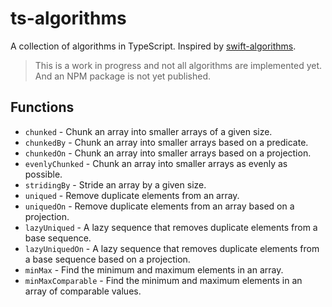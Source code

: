 # ts-algorithms

A collection of algorithms in TypeScript. Inspired by [swift-algorithms](https://github.com/apple/swift-algorithms).

> This is a work in progress and not all algorithms are implemented yet. And an NPM package is not yet published.

## Functions

- `chunked` - Chunk an array into smaller arrays of a given size.
- `chunkedBy` - Chunk an array into smaller arrays based on a predicate.
- `chunkedOn` - Chunk an array into smaller arrays based on a projection.
- `evenlyChunked` - Chunk an array into smaller arrays as evenly as possible.
- `stridingBy` - Stride an array by a given size.
- `uniqued` - Remove duplicate elements from an array.
- `uniquedOn` - Remove duplicate elements from an array based on a projection.
- `lazyUniqued` - A lazy sequence that removes duplicate elements from a base sequence.
- `lazyUniquedOn` - A lazy sequence that removes duplicate elements from a base sequence based on a projection.
- `minMax` - Find the minimum and maximum elements in an array.
- `minMaxComparable` - Find the minimum and maximum elements in an array of comparable values.

